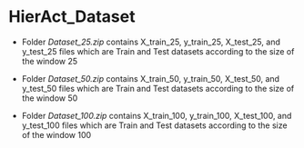 # HierAct_Dataset

* Folder *Dataset_25.zip* contains X_train_25, y_train_25, X_test_25, and y_test_25 files which are Train and Test datasets according to the size of the window 25
  
* Folder *Dataset_50.zip* contains X_train_50, y_train_50, X_test_50, and y_test_50 files which are Train and Test datasets according to the size of the window 50

* Folder *Dataset_100.zip* contains X_train_100, y_train_100, X_test_100, and y_test_100 files which are Train and Test datasets according to the size of the window 100
